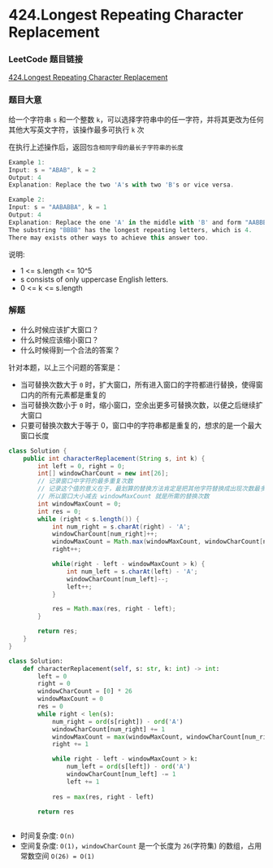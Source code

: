 # 424.Longest Repeating Character Replacement

### LeetCode 题目链接

[424.Longest Repeating Character Replacement](https://leetcode.com/problems/longest-repeating-character-replacement/)

### 题目大意

给一个字符串 `s` 和一个整数 `k`，可以选择字符串中的任一字符，并将其更改为任何其他大写英文字符，该操作最多可执行 `k` 次

在执行上述操作后，返回`包含相同字母的最长子字符串的长度`

```js
Example 1:
Input: s = "ABAB", k = 2
Output: 4
Explanation: Replace the two 'A's with two 'B's or vice versa.

Example 2:
Input: s = "AABABBA", k = 1
Output: 4
Explanation: Replace the one 'A' in the middle with 'B' and form "AABBBBA".
The substring "BBBB" has the longest repeating letters, which is 4.
There may exists other ways to achieve this answer too.
```

说明:
- 1 <= s.length <= 10^5
- s consists of only uppercase English letters.
- 0 <= k <= s.length

### 解题

- 什么时候应该扩大窗口？
- 什么时候应该缩小窗口？
- 什么时候得到一个合法的答案？

针对本题，以上三个问题的答案是：
- 当可替换次数大于 `0` 时，扩大窗口，所有进入窗口的字符都进行替换，使得窗口内的所有元素都是重复的
- 当可替换次数小于 `0` 时，缩小窗口，空余出更多可替换次数，以便之后继续扩大窗口
- 只要可替换次数大于等于 0，窗口中的字符串都是重复的，想求的是一个最大窗口长度

```java
class Solution {
    public int characterReplacement(String s, int k) {
        int left = 0, right = 0;
        int[] windowCharCount = new int[26];
        // 记录窗口中字符的最多重复次数
        // 记录这个值的意义在于，最划算的替换方法肯定是把其他字符替换成出现次数最多的那个字符
        // 所以窗口大小减去 windowMaxCount 就是所需的替换次数
        int windowMaxCount = 0;
        int res = 0;
        while (right < s.length()) {
            int num_right = s.charAt(right) - 'A';
            windowCharCount[num_right]++;
            windowMaxCount = Math.max(windowMaxCount, windowCharCount[num_right]);
            right++;

            while(right - left - windowMaxCount > k) {
                int num_left = s.charAt(left) - 'A';
                windowCharCount[num_left]--;
                left++;
            }

            res = Math.max(res, right - left);
        }

        return res;
    }
}
```
```python
class Solution:
    def characterReplacement(self, s: str, k: int) -> int:
        left = 0
        right = 0
        windowCharCount = [0] * 26
        windowMaxCount = 0
        res = 0
        while right < len(s):
            num_right = ord(s[right]) - ord('A')
            windowCharCount[num_right] += 1
            windowMaxCount = max(windowMaxCount, windowCharCount[num_right])
            right += 1

            while right - left - windowMaxCount > k:
                num_left = ord(s[left]) - ord('A')
                windowCharCount[num_left] -= 1
                left += 1
            
            res = max(res, right - left)
        
        return res
```
```js
```
- 时间复杂度: `O(n)`
- 空间复杂度: `O(1)`，`windowCharCount` 是一个长度为 `26`(字符集) 的数组，占用常数空间 `O(26) = O(1)`